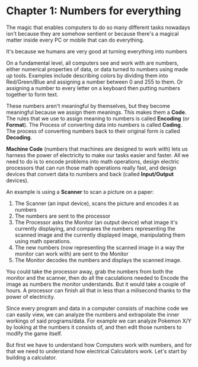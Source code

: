 # Chapter 1: Numbers for everything

The magic that enables computers to do so many different tasks nowadays isn't because they are somehow sentient or because there's a magical matter inside every PC or mobile that can do everything.

It's because we humans are very good at turning everything into numbers

On a fundamental level, all computers see and work with are numbers, either numerical properties of data, or data turned to numbers using made up tools. Examples include describing colors by dividing them into Red/Green/Blue and assigning a number between 0 and 255 to them. Or assigning a number to every letter on a keyboard then putting numbers together to form text. 

These numbers aren't meaningful by themselves, but they become meaningful because we assign them meanings. This makes them a **Code**. The rules that we use to assign meaning to numbers is called **Encoding** (or **Format**). The Process of converting data into numbers is called **Coding**. The process of converting numbers back to their original form is called **Decoding**.

**Machine Code** (numbers that machines are designed to work with) lets us harness the power of electricity to make our tasks easier and faster. All we need to do is to encode problems into math operations, design electric processors that can run those math operations really fast, and design devices that convert data to numbers and back (called **Input/Output** devices).

An example is using a **Scanner** to scan a picture on a paper:

1. The Scanner (an input device), scans the picture and encodes it as numbers
2. The numbers are sent to the processor
3. The Processor asks the Monitor (an output device) what image it's currently displaying, and compares the numbers representing the scanned image and the currently displayed image, manipulating them using math operations.
4. The new numbers (now representing the scanned image in a way the monitor can work with) are sent to the Monitor
5. The Monitor decodes the numbers and displays the scanned image.

You could take the processor away, grab the numbers from both the monitor and the scanner, then do all the caculations needed to Encode the image as numbers the monitor understands. But it would take a couple of hours. A processor can finish all that in less than a milisecond thanks to the power of electricity.

Since every program and data in a computer consists of machine code we can easily view, we can analyze the numbers and extrapolate the inner workings of said programs/data. For example we can analyze Pokemon X/Y by looking at the numbers it consists of, and then edit those numbers to modify the game itself.

But first we have to understand how Computers work with numbers, and for that we need to understand how electrical Calculators work. Let's start by building a calculator.
